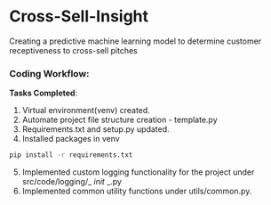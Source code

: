# Cross-Sell-Insight
 Creating a predictive machine learning model to determine customer receptiveness to cross-sell pitches


### Coding Workflow:
**Tasks Completed**:
1. Virtual environment(venv) created.
2. Automate project file structure creation - template.py
3. Requirements.txt and setup.py updated.
4. Installed packages in venv
```bash
pip install -r requirements.txt
``` 
5. Implemented custom logging functionality for the project under src/code/logging/_ _init_ _.py
6. Implemented common utility functions under utils/common.py.
